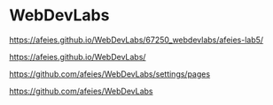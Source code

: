 # WebDevLabs

https://afeies.github.io/WebDevLabs/67250_webdevlabs/afeies-lab5/

https://afeies.github.io/WebDevLabs/

https://github.com/afeies/WebDevLabs/settings/pages

https://github.com/afeies/WebDevLabs